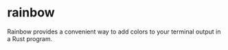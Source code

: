 # rainbow
Rainbow provides a convenient way to add colors to your terminal output in a Rust program.
